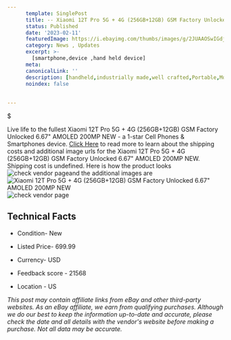 ```yaml
---
      template: SinglePost
      title: -- Xiaomi 12T Pro 5G + 4G (256GB+12GB) GSM Factory Unlocked 6.67" AMOLED 200MP NEW
      status: Published
      date: '2023-02-11'
      featuredImage: https://i.ebayimg.com/thumbs/images/g/2JUAAOSwIGdjaF9t/s-l225.jpg
      category: News , Updates
      excerpt: >-
        [smartphone,device ,hand held device]
      meta:
      canonicalLink: ''
      description: [handheld,industrially made,well crafted,Portable,Mobile,Compact,Convenient,Lightweight,Maneuverable,Man-portable,Miniature,Carriable,Hand-held,Light,Holdable,Transportable,Mobile device,Pocket-sized,On-the-go,Wireless,Cordless,Compact size,Convenient size, smartphone,device ,hand held device]
      noindex: false
      
        
---
```

$

Live life to the fullest Xiaomi 12T Pro 5G + 4G (256GB+12GB) GSM Factory Unlocked 6.67" AMOLED 200MP NEW - a 1-star Cell Phones & Smartphones device. [Click Here](https://www.ebay.com/itm/295465933320?hash=item44cb245a08%3Ag%3A2JUAAOSwIGdjaF9t&mkevt=1&mkcid=1&mkrid=711-53200-19255-0&campid=%253CePNCampaignId%253E&customid=%253CreferenceId%253E&toolid=10049) to read more to learn about the shipping costs and additional image urls for the Xiaomi 12T Pro 5G + 4G (256GB+12GB) GSM Factory Unlocked 6.67" AMOLED 200MP NEW. Shipping cost is undefined. Here is how the product looks ![check vendor page](https://i.ebayimg.com/thumbs/images/g/2JUAAOSwIGdjaF9t/s-l225.jpg)and the additional images are![Xiaomi 12T Pro 5G + 4G (256GB+12GB) GSM Factory Unlocked 6.67" AMOLED 200MP NEW](https://i.ebayimg.com/images/g/2JUAAOSwIGdjaF9t/s-l1600.jpg)![check vendor page](https://origin-galleryplus.ebayimg.com/ws/web/295465933320_2_0_1/225x225.jpg,https://origin-galleryplus.ebayimg.com/ws/web/295465933320_3_0_1/225x225.jpg,https://origin-galleryplus.ebayimg.com/ws/web/295465933320_4_0_1/225x225.jpg,https://origin-galleryplus.ebayimg.com/ws/web/295465933320_5_0_1/225x225.jpg,https://origin-galleryplus.ebayimg.com/ws/web/295465933320_6_0_1/225x225.jpg,https://origin-galleryplus.ebayimg.com/ws/web/295465933320_7_0_1/225x225.jpg,https://origin-galleryplus.ebayimg.com/ws/web/295465933320_8_0_1/225x225.jpg)



 ## Technical Facts 



     
      

 - Condition- New 


      

 - Listed Price- 699.99 


      

 - Currency- USD 


      

 - Feedback score - 21568 


      

 - Location - US 


      
      

 *_This post may contain affiliate links from eBay and other third-party websites. As an eBay affiliate, we earn from qualifying purchases. Although we do our best to keep the information up-to-date and accurate, please check the date and all details with the vendor's website before making a purchase. Not all data may be accurate._*






